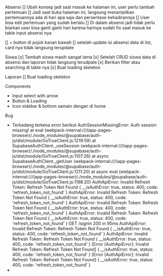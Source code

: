 
Absensi
[] Ubah konsep jadi saat masuk ke halaman ini, user perlu tambah pertemuan
[] Jadi saat buka halaman ini, langsung menampilkan pertemuannya ada di hari apa saja dan persentase kehadirannya
[] User bisa edit pertemuan yang sudah berlalu
[] Di dalam absensi jadi tidak perlu biarkan user bisa ganti ganti hari karena harinya sudah fix saat masuk ke table input absensi nya

[] + button di pojok kanan bawah
[] setelah update isi absensi data di list, card nya tidak langsung terupdate

Siswa
[x] Tambah siswa masih sangat lama
[x] Setelah CRUD siswa data di absensi dan laporan tidak langsung terudpate
[x] Berikan filter atau searching di table nya
[x] Buat loading skeleton

Laporan
[] Buat loading skeleton

Components
- Input select with arrow
- Button & Loading
- Icon sidebar & bottom samain dengan di home

Bug
- Terkadang terkena error berikut
AuthSessionMissingError: Auth session missing!
    at eval (webpack-internal:///(app-pages-browser)/./node_modules/@supabase/auth-js/dist/module/GoTrueClient.js:1219:59)
    at SupabaseAuthClient._useSession (webpack-internal:///(app-pages-browser)/./node_modules/@supabase/auth-js/dist/module/GoTrueClient.js:1107:26)
    at async SupabaseAuthClient._getUser (webpack-internal:///(app-pages-browser)/./node_modules/@supabase/auth-js/dist/module/GoTrueClient.js:1211:20)
    at async eval (webpack-internal:///(app-pages-browser)/./node_modules/@supabase/auth-js/dist/module/GoTrueClient.js:1198:20)
AuthApiError: Invalid Refresh Token: Refresh Token Not Found {
  __isAuthError: true,
  status: 400,
  code: 'refresh_token_not_found'
}
AuthApiError: Invalid Refresh Token: Refresh Token Not Found {
  __isAuthError: true,
  status: 400,
  code: 'refresh_token_not_found'
}
AuthApiError: Invalid Refresh Token: Refresh Token Not Found {
  __isAuthError: true,
  status: 400,
  code: 'refresh_token_not_found'
}
AuthApiError: Invalid Refresh Token: Refresh Token Not Found {
  __isAuthError: true,
  status: 400,
  code: 'refresh_token_not_found'
}
 GET /signin 200 in 95ms
AuthApiError: Invalid Refresh Token: Refresh Token Not Found {
  __isAuthError: true,
  status: 400,
  code: 'refresh_token_not_found'
}
AuthApiError: Invalid Refresh Token: Refresh Token Not Found {
  __isAuthError: true,
  status: 400,
  code: 'refresh_token_not_found'
}
[Error [AuthApiError]: Invalid Refresh Token: Refresh Token Not Found] {
  __isAuthError: true,
  status: 400,
  code: 'refresh_token_not_found'
}
[Error [AuthApiError]: Invalid Refresh Token: Refresh Token Not Found] {
  __isAuthError: true,
  status: 400,
  code: 'refresh_token_not_found'
}
- 

